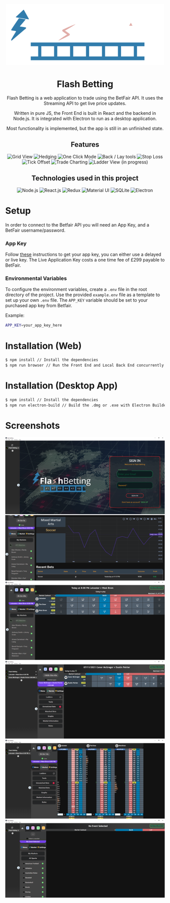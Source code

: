 <p align="center">
  <a href="#">
    <img src="public/images/logo.png" alt="Flash Betting" width="500">
  </a>
</p>
<h1 align="center">Flash Betting</h1>
<p align="center">Flash Betting is a web application to trade using the BetFair API. It uses the Streaming API to get live price updates.</p>
<p align="center">Written in pure JS, the Front End is built in React and the backend in Node.js. It is integrated with Electron to run as a desktop application.</p>
<p align="center">Most functionality is implemented, but the app is still in an unfinished state.</p>
<h2 align="center">Features</h2>
<p align="center">
  <img src="https://img.shields.io/badge/Grid%20View-&#x2714;-brightgreen" alt="Grid View">
  <img src="https://img.shields.io/badge/Hedging-&#x2714;-brightgreen" alt="Hedging">
  <img src="https://img.shields.io/badge/One%20Click%20Mode%20in%20Grid-&#x2714;-brightgreen" alt="One Click Mode">
  <img src="https://img.shields.io/badge/Back%20/%20Lay%20tools-&#x2714;-brightgreen" alt="Back / Lay tools">
  <img src="https://img.shields.io/badge/Stop%20Loss-&#x2714;-brightgreen" alt="Stop Loss">
  <img src="https://img.shields.io/badge/Tick%20Offset-&#x2714;-brightgreen" alt="Tick Offset">
  <img src="https://img.shields.io/badge/Charting%20your%20recent%20trade%20history-&#x2714;-brightgreen" alt="Trade Charting">
  <img src="https://img.shields.io/badge/Ladder%20View-&#x231B;-yellow" alt="Ladder View (in progress)">
</p>
<h2 align="center">Technologies used in this project</h2>
<p align="center">
  <img src="https://cdn.jsdelivr.net/gh/devicons/devicon/icons/nodejs/nodejs-original.svg" alt="Node.js" width="64" height="64">
  <img src="https://cdn.jsdelivr.net/gh/devicons/devicon/icons/react/react-original.svg" alt="React.js" width="64" height="64">
  <img src="https://cdn.jsdelivr.net/gh/devicons/devicon/icons/redux/redux-original.svg" alt="Redux" width="64" height="64">
  <img src="https://cdn.jsdelivr.net/gh/devicons/devicon/icons/materialui/materialui-original.svg" alt="Material UI" width="64" height="64">
  <img src="https://cdn.jsdelivr.net/gh/devicons/devicon/icons/sqlite/sqlite-original.svg" alt="SQLite" width="64" height="64">
  <img src="https://cdn.jsdelivr.net/gh/devicons/devicon/icons/electron/electron-original.svg" alt="Electron" width="64" height="64">
</p>

# Setup

In order to connect to the Betfair API you will need an App Key, and a BetFair username/password.

### App Key
Follow <a href="https://betfair-developer-docs.atlassian.net/wiki/spaces/1smk3cen4v3lu3yomq5qye0ni/pages/2687105/Application+Keys" target="_blank">these</a> instructions to get your app key, you can either use a delayed or live key.
The Live Application Key costs a one time fee of £299 payable to BetFair.

### Environmental Variables
To configure the environment variables, create a ```.env``` file in the root directory of the project. Use the provided ```example.env``` file as a template to set up your own ```.env``` file. The ```APP_KEY``` variable should be set to your purchased app key from Betfair.

Example:
```bash
APP_KEY=your_app_key_here
```

# Installation (Web)

```bash
$ npm install // Install the dependencies
$ npm run browser // Run the Front End and Local Back End concurrently
```

# Installation (Desktop App)

```bash
$ npm install // Install the dependencies
$ npm run electron-build // Build the .dmg or .exe with Electron Builder
```

# Screenshots

![Login](https://github.com/focus1691/flash-betting/blob/master/screenshots/login_page.png)
![View 1](https://github.com/focus1691/flash-betting/blob/master/screenshots/chart.png)
![Chart](https://github.com/focus1691/flash-betting/blob/master/screenshots/collapsed_view.png)
![Grid](https://github.com/focus1691/flash-betting/blob/master/screenshots/grid_view.png)
![Ladder](https://github.com/focus1691/flash-betting/blob/master/screenshots/ladder_view.png)
![Market](https://github.com/focus1691/flash-betting/blob/master/screenshots/market_list.png)
